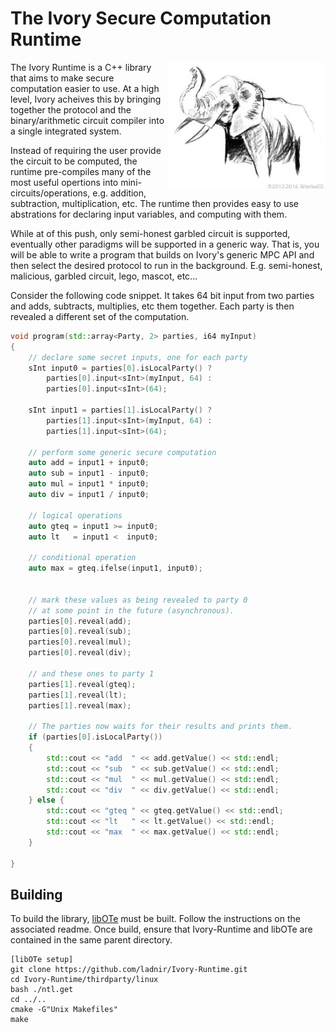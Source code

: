 # The Ivory Secure Computation Runtime




<div style="float:right;width:50%;" align="left">
    <img  align="right" src="icon.jpg" alt="Ivory Logo">
</div>


The Ivory Runtime is a C++ library that aims to make secure computation easier to use. At a high level, Ivory acheives this by bringing together the protocol and the binary/arithmetic circuit compiler into a single integrated system. 

Instead of requiring the user provide the circuit to be computed, the runtime pre-compiles many of the most useful opertions into mini-circuits/operations, e.g. addition, subtraction, multiplication, etc. The runtime then provides easy to use abstrations for declaring input variables, and computing with them. 

While at of this push, only semi-honest garbled circuit is supported, eventually other paradigms will be supported in a generic way. That is, you will be able to write a program that builds on Ivory's generic MPC API and then select the desired protocol to run in the background. E.g. semi-honest, malicious, garbled circuit, lego, mascot, etc...

Consider the following code snippet. It takes 64 bit input from two parties and adds, subtracts, multiplies, etc them together. Each party is then revealed a different set of the computation.

```c++
void program(std::array<Party, 2> parties, i64 myInput)
{
    // declare some secret inputs, one for each party
    sInt input0 = parties[0].isLocalParty() ?
        parties[0].input<sInt>(myInput, 64) :
        parties[0].input<sInt>(64);

    sInt input1 = parties[1].isLocalParty() ?
        parties[1].input<sInt>(myInput, 64) :
        parties[1].input<sInt>(64);

    // perform some generic secure computation 
    auto add = input1 + input0;
    auto sub = input1 - input0;
    auto mul = input1 * input0;
    auto div = input1 / input0;

    // logical operations
    auto gteq = input1 >= input0;
    auto lt   = input1 <  input0;

    // conditional operation
    auto max = gteq.ifelse(input1, input0);


    // mark these values as being revealed to party 0
    // at some point in the future (asynchronous).
    parties[0].reveal(add);
    parties[0].reveal(sub);
    parties[0].reveal(mul);
    parties[0].reveal(div);

    // and these ones to party 1
    parties[1].reveal(gteq);
    parties[1].reveal(lt);
    parties[1].reveal(max);

    // The parties now waits for their results and prints them.
    if (parties[0].isLocalParty()) 
    {
        std::cout << "add  " << add.getValue() << std::endl;
        std::cout << "sub  " << sub.getValue() << std::endl;
        std::cout << "mul  " << mul.getValue() << std::endl;
        std::cout << "div  " << div.getValue() << std::endl;
    } else {
        std::cout << "gteq " << gteq.getValue() << std::endl;
        std::cout << "lt   " << lt.getValue() << std::endl;
        std::cout << "max  " << max.getValue() << std::endl;
    }

}
```



## Building

To build the library, [libOTe](https://github.com/osu-crypto/libOTe) must be built. Follow the instructions on the associated readme. Once build, ensure that Ivory-Runtime and libOTe are contained in the same parent directory.
```
[libOTe setup]
git clone https://github.com/ladnir/Ivory-Runtime.git
cd Ivory-Runtime/thirdparty/linux
bash ./ntl.get
cd ../..
cmake -G"Unix Makefiles"
make
```